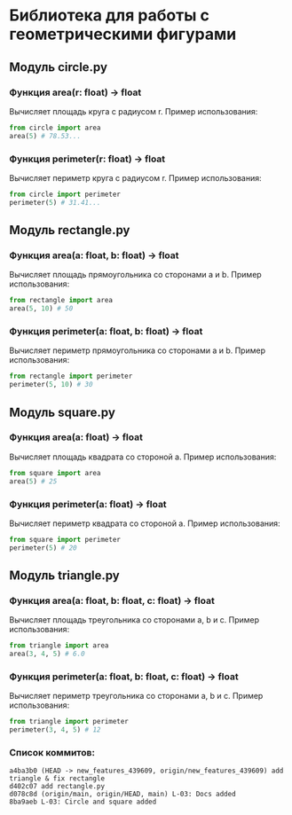 # Библиотека для работы с геометрическими фигурами

## Модуль circle.py
### Функция area(r: float) -> float
Вычисляет площадь круга с радиусом r. 
Пример использования:
```python
from circle import area
area(5) # 78.53...
```

### Функция perimeter(r: float) -> float
Вычисляет периметр круга с радиусом r.
Пример использования:
```python
from circle import perimeter
perimeter(5) # 31.41...
```

## Модуль rectangle.py
### Функция area(a: float, b: float) -> float
Вычисляет площадь прямоугольника со сторонами a и b.
Пример использования:
```python
from rectangle import area
area(5, 10) # 50
```

### Функция perimeter(a: float, b: float) -> float
Вычисляет периметр прямоугольника со сторонами a и b.
Пример использования:
```python
from rectangle import perimeter
perimeter(5, 10) # 30
```

## Модуль square.py
### Функция area(a: float) -> float
Вычисляет площадь квадрата со стороной a.
Пример использования:
```python
from square import area
area(5) # 25
```

### Функция perimeter(a: float) -> float
Вычисляет периметр квадрата со стороной a.
Пример использования:
```python
from square import perimeter
perimeter(5) # 20
```
## Модуль triangle.py
### Функция area(a: float, b: float, c: float) -> float
Вычисляет площадь треугольника со сторонами a, b и c.
Пример использования:
```python
from triangle import area
area(3, 4, 5) # 6.0
```

### Функция perimeter(a: float, b: float, c: float) -> float
Вычисляет периметр треугольника со сторонами a, b и c.
Пример использования:
```python
from triangle import perimeter
perimeter(3, 4, 5) # 12
```

### Список коммитов:
```shell
a4ba3b0 (HEAD -> new_features_439609, origin/new_features_439609) add triangle & fix rectangle
d402c07 add rectangle.py
d078c8d (origin/main, origin/HEAD, main) L-03: Docs added
8ba9aeb L-03: Circle and square added
```
